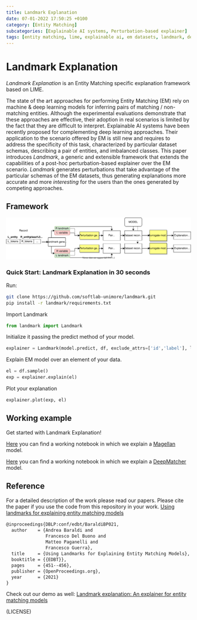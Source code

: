 ```yaml
---
title: Landmark Explanation
date: 07-01-2022 17:50:25 +0100
category: [Entity Matching]
subcategories: [Explainable AI systems, Perturbation-based explainer]
tags: [entity matching, lime, explainable ai, em datasets, landmark, deep learning]
---
```


# Landmark Explanation
*Landmark Explanation* is an Entity Matching specific explanation framework based on LIME.


The state of the art approaches for performing Entity Matching (EM) rely on machine & deep learning models for inferring pairs of matching / non-matching entities.
Although the experimental evaluations demonstrate that these approaches are effective, their adoption in real scenarios is limited by the fact that they
are difficult to interpret.
Explainable AI systems have been recently proposed for complementing deep learning approaches.
Their application to the scenario offered by EM is still new and requires to address the specificity of this task, characterized by particular dataset schemas,
describing a pair of entities, and imbalanced classes. 
This paper introduces *Landmark*, a generic and extensible framework that extends the capabilities of a post-hoc perturbation-based explainer over the EM scenario.
*Landmark* generates perturbations that take advantage of the particular schemas of the EM datasets, thus generating explanations more accurate and more *interesting*
for the users than the ones generated by competing approaches.

## Framework

![Landmark flow](_posts/images/Flow.svg)



### Quick Start: Landmark Explanation in 30 seconds

Run:

```sh
git clone https://github.com/softlab-unimore/landmark.git
pip install -r landmark/requirements.txt
```

Import Landmark

```python
from landmark import Landmark
```
Initialize it passing the predict method of your model.

```python
explainer = Landmark(model.predict, df, exclude_attrs=['id','label'], lprefix='left_', rprefix='right_')
```

Explain EM model over an element of your data.

```python
el = df.sample()
exp = explainer.explain(el)
```
Plot your explanation

```python
explainer.plot(exp, el)
```

## Working example

Get started with Landmark Explanation!

[Here](https://github.com/softlab-unimore/landmark/blob/master/quick_start_magellan.ipynb) you can find a working notebook in which we explain a [Magellan](https://github.com/anhaidgroup/py_entitymatching) model.

[Here](https://github.com/softlab-unimore/landmark/blob/master/quick_start_DeepMatcher.ipynb) you can find a working notebook in which we explain a [DeepMatcher](https://github.com/anhaidgroup/deepmatcher) model.

## Reference

For a detailed description of the work please read our papers. Please cite the paper if you use the code from this repository in your work.
[Using landmarks for explaining entity matching models](https://openproceedings.org/2021/conf/edbt/p259.pdf)



```
@inproceedings{DBLP:conf/edbt/BaraldiBP021,
  author    = {Andrea Baraldi and
               Francesco Del Buono and
               Matteo Paganelli and
               Francesco Guerra},
  title     = {Using Landmarks for Explaining Entity Matching Models},
  booktitle = {{EDBT}},
  pages     = {451--456},
  publisher = {OpenProceedings.org},
  year      = {2021}
}
```
Check out our demo as well:
[Landmark explanation: An explainer for entity matching models](https://scholar.google.com/citations?user=niRnTQ4AAAAJ&hl=it)

(LICENSE)




